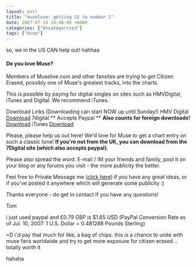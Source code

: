 ```yaml
---
layout: post
title: "muselove: getting CE to number 1"
date: 2007-07-10 20:48:00 +0000
categories: ["Uncategorized"]
tags: ["muse"]
---
```


so, we in the US CAN help out! hahhaa

> 
#### Do you love Muse?

Members of Muselive.com and other fansites are trying to get Citizen Erased, possibly one of Muse's greatest tracks, into the charts.
 
 This is possible by paying for digital singles on sites such as HMVDigital, iTunes and Digital. We recommend iTunes.
 
 Download Links (Downloading can start NOW up until Sunday!)
   HMV Digital  [Download](http://www.hmvdigital.com/HMV.Digital.WebStore.Portal/default.aspx)
   7digital ** Accepts Paypal ** **Also counts for foreign downloads!**  [Download](http://www.7digital.com/stores/basket.aspx?shop=34&sid=59505&tid=100087)
   iTunes  [Download](http://phobos.apple.com/WebObjects/MZStore.woa/wa/viewAlbum?id=43464922&s=143444)
 
 Please, please help us out here! We'd love for Muse to get a chart entry on such a classic tune! **If you're not from the UK, you can download from the 7Digital site (which also accepts paypal).**
 
 Please also spread the word. E-mail / IM your friends and family, post it on your blog or any forums you visit - the more publicity the better.
 
 Feel free to Private Message me ([click here](http://muselive.com/pm.php?m=send&to=2)) if you have any great ideas, or if you've posted it anywhere which will generate some publicity :)
 
 Thanks everyone - do get in contact if you have any questions!
 
 Tom

i just used paypal and £0.79 GBP is $1.65 USD  (PayPal Conversion Rate as of Jul. 10, 2007: 1 U.S. Dollar = 0.481288 Pounds Sterling)

=D i'd pay that much for like, a bag of chips. this is a chance to unite with muse fans worldwide and try to get more exposure for citizen erased... totally worth it

hahaha